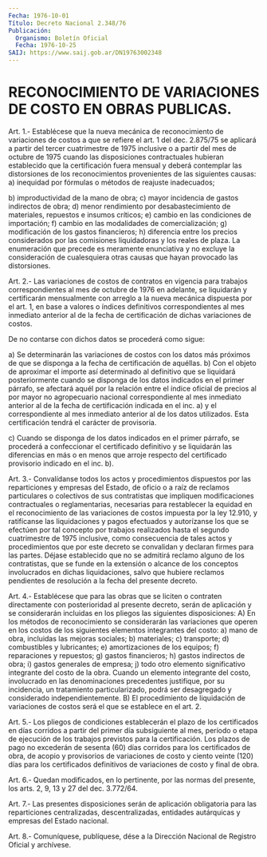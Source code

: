 ```yaml
---
Fecha: 1976-10-01
Título: Decreto Nacional 2.348/76
Publicación:
  Organismo: Boletín Oficial
  Fecha: 1976-10-25
SAIJ: https://www.saij.gob.ar/DN19763002348
---
```

# RECONOCIMIENTO DE VARIACIONES DE COSTO EN OBRAS PUBLICAS.

<a id="1"></a>
Art. 1.- Establécese que la nueva mecánica de reconocimiento de variaciones  de costos a que se refiere el art. 1 del dec. 2.875/75 se aplicará a partir  del tercer cuatrimestre de 1975 inclusive o a partir  del  mes  de  octubre  de  1975  cuando  las  disposiciones contractuales  hubieran  establecido  que  la  certificación  fuera mensual y deberá contemplar las distorsiones de los reconocimientos    provenientes  de  las  siguientes  causas:  a) inequidad por fórmulas  o  métodos de reajuste inadecuados;

b) improductividad de la mano de obra;  c) mayor incidencia de gastos indirectos de obra;  d)  menor  rendimiento  por  desabastecimiento    de    materiales, repuestos e insumos críticos;  e) cambio en las condiciones de importación;  f) cambio en las modalidades de comercialización;  g) modificación de los gastos financieros;  h)  diferencia  entre  los  precios considerados por las comisiones liquidadoras y los reales de plaza.  La enumeración que precede es  meramente  enunciativa  y no excluye la  consideración de cualesquiera otras causas que hayan  provocado las distorsiones.

<a id="2"></a>
Art.  2.-  Las  variaciones de costos de contratos en vigencia para  trabajos correspondientes  al  mes  de  octubre  de  1976  en adelante,  se  liquidarán y certificarán mensualmente con arreglo a la nueva mecánica  dispuesta  por  el  art.  1, en base a valores o índices definitivos correspondientes al mes inmediato  anterior  al de  la fecha de certificación de dichas variaciones de costos.

De no  contarse  con  dichos  datos  se  procederá como sigue:

a)  Se determinarán las variaciones de costos  con  los  datos  más próximos  de  que  se  disponga  a  la  fecha  de  certificación de aquéllas.  b)  Con  el  objeto  de  aproximar  el  importe así determinado  al definitivo que se liquidará posteriormente  cuando  se  disponga de los datos indicados en el primer párrafo, se afectará aquél  por la relación  entre  el  índice  oficial  de  precios  al  por mayor no agropecuario nacional correspondiente al mes inmediato anterior  al de  la  fecha  de  certificación  indicada  en  el  inc.  a)  y  el correspondiente    al  mes  inmediato  anterior  al  de  los  datos utilizados. Esta certificación  tendrá  el  carácter de provisoria.

c) Cuando se disponga de los datos indicados  en el primer párrafo, se  procederá  a  confeccionar  el  certificado  definitivo   y  se liquidarán  las diferencias  en más o en menos que arroje respecto del certificado provisorio indicado en el inc. b).

<a id="3"></a>
Art.  3.-  Convalídanse  todos  los  actos  y  procedimientos dispuestos  por  las reparticiones y empresas del Estado, de oficio o a raíz de reclamos  particulares o colectivos de sus contratistas que  impliquen  modificaciones    contractuales  o  reglamentarias, necesarias para restablecer la equidad  en el reconocimiento de las variaciones  de costos impuesta por la ley  12.910,  y  ratifícanse las liquidaciones  y  pagos  efectuados  y  autorízanse  los que se efectúen por tal concepto por trabajos realizados hasta el  segundo cuatrimestre de 1975 inclusive, como consecuencia de tales actos  y procedimientos  que  por  este  decreto  se  convalidan  y declaran firmes  para  las  partes.  Déjase  establecido  que no se admitirá reclamo alguno de los contratistas, que se funde en  la extensión o alcance  de los  conceptos  involucrados  en dichas liquidaciones, salvo que hubiere reclamos pendientes de resolución  a la fecha del presente decreto.

<a id="4"></a>
Art.  4.-  Establécese  que  para  las  obras que se liciten o contraten  directamente  con  posterioridad  al  presente  decreto, serán de aplicación y se considerarán incluidas en  los pliegos las siguientes disposiciones:  A) En los métodos de reconocimiento se considerarán las variaciones  que  operen en los costos de los siguientes  elementos integrantes del costo:  a) mano de obra, incluidas las mejoras sociales;  b) materiales;  c) transporte;  d) combustibles y lubricantes;  e) amortizaciones de los equipos;  f) reparaciones y repuestos;  g) gastos financieros;  h) gastos indirectos de obra;  i) gastos generales de empresa;  j) todo otro elemento  significativo  integrante  del  costo  de la obra.  Cuando  un  elemento  integrante  del  costo,  involucrado  en  las denominaciones   precedentes  justifique,  por  su  incidencia,  un tratamiento particularizado,  podrá  ser  desagregado y considerado independientemente.  B) El procedimiento de liquidación de variaciones  de  costos  será el que se establece en el art. 2.

<a id="5"></a>
Art.  5.-  Los pliegos de condiciones establecerán el plazo de los  certificados   en  días  corridos  a  partir  del  primer  día subsiguiente al mes,  período  o etapa de ejecución de los trabajos previstos para la certificación.  Los  plazos  de pago no excederán de  sesenta (60) días corridos para los certificados  de  obra,  de acopio  y provisorios de variaciones de costo y ciento veinte (120) días para  los  certificados  definitivos de variaciones de costo y final de obra.

<a id="6"></a>
Art.  6.- Quedan modificados, en lo pertinente, por las normas del presente, los arts. 2, 9, 13 y 27 del dec. 3.772/64.

<a id="7"></a>
Art.  7.-  Las  presentes  disposiciones  serán  de aplicación obligatoria para las reparticiones centralizadas, descentralizadas,  entidades  autárquicas  y  empresas  del  Estado nacional.

<a id="8"></a>
Art. 8.- Comuníquese, publíquese, dése a la Dirección Nacional de Registro Oficial y archívese.